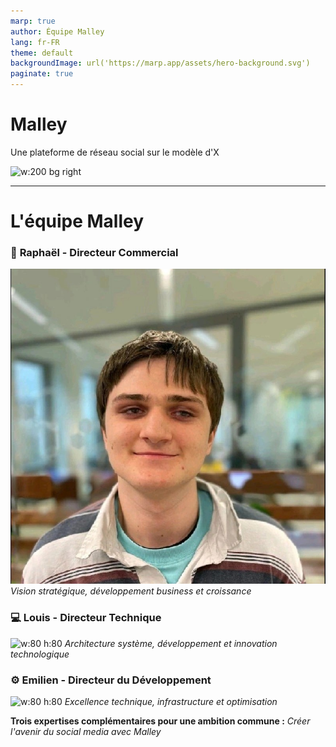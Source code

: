 ```yaml
---
marp: true
author: Équipe Malley
lang: fr-FR
theme: default
backgroundImage: url('https://marp.app/assets/hero-background.svg')
paginate: true
---
```


# Malley

Une plateforme de réseau social sur le modèle d'X

![w:200 bg right](https://via.placeholder.com/200x200/4A90E2/FFFFFF?text=Malley)

---

# L'équipe Malley

### 🎯 **Raphaël** - Directeur Commercial
![w:80 h:80](raphael.jpg)
*Vision stratégique, développement business et croissance*

### 💻 **Louis** - Directeur Technique  
![w:80 h:80](https://via.placeholder.com/80x80/4ECDC4/FFFFFF?text=L)
*Architecture système, développement et innovation technologique*

### ⚙️ **Emilien** - Directeur du Développement
![w:80 h:80](https://via.placeholder.com/80x80/45B7D1/FFFFFF?text=E)
*Excellence technique, infrastructure et optimisation*

**Trois expertises complémentaires pour une ambition commune :**
*Créer l'avenir du social media avec Malley*